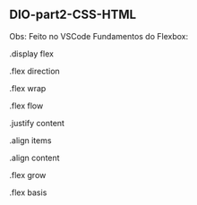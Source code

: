 ## DIO-part2-CSS-HTML

Obs: Feito no VSCode
Fundamentos do Flexbox:

.display flex

.flex direction

.flex wrap

.flex flow

.justify content

.align items

.align content

.flex grow

.flex basis

